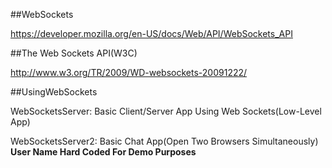 ##WebSockets

https://developer.mozilla.org/en-US/docs/Web/API/WebSockets_API

##The Web Sockets API(W3C)

http://www.w3.org/TR/2009/WD-websockets-20091222/

##UsingWebSockets

WebSocketsServer: Basic Client/Server App Using Web Sockets(Low-Level App)

WebSocketsServer2: Basic Chat App(Open Two Browsers Simultaneously)
**User Name Hard Coded For Demo Purposes**



	
	




